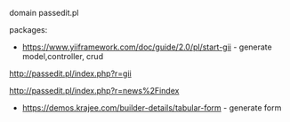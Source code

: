 

domain passedit.pl

packages:

* https://www.yiiframework.com/doc/guide/2.0/pl/start-gii - generate model,controller, crud

http://passedit.pl/index.php?r=gii

http://passedit.pl/index.php?r=news%2Findex

* https://demos.krajee.com/builder-details/tabular-form - generate form